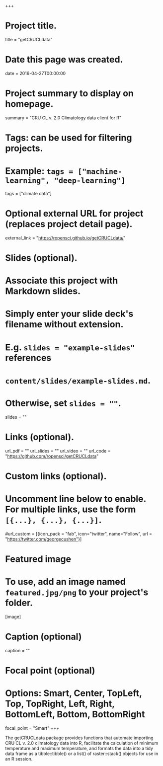 +++
# Project title.
title = "getCRUCLdata"

# Date this page was created.
date = 2016-04-27T00:00:00

# Project summary to display on homepage.
summary = "CRU CL v. 2.0 Climatology data client for R"

# Tags: can be used for filtering projects.
# Example: `tags = ["machine-learning", "deep-learning"]`
tags = ["climate data"]

# Optional external URL for project (replaces project detail page).
external_link = "https://ropensci.github.io/getCRUCLdata/"

# Slides (optional).
#   Associate this project with Markdown slides.
#   Simply enter your slide deck's filename without extension.
#   E.g. `slides = "example-slides"` references 
#   `content/slides/example-slides.md`.
#   Otherwise, set `slides = ""`.
slides = ""

# Links (optional).
url_pdf = ""
url_slides = ""
url_video = ""
url_code = "https://github.com/ropensci/getCRUCLdata"

# Custom links (optional).
#   Uncomment line below to enable. For multiple links, use the form `[{...}, {...}, {...}]`.
#url_custom = [{icon_pack = "fab", icon="twitter", name="Follow", url = "https://twitter.com/georgecushen"}]

# Featured image
# To use, add an image named `featured.jpg/png` to your project's folder. 
[image]
  # Caption (optional)
  caption = ""
  
  # Focal point (optional)
  # Options: Smart, Center, TopLeft, Top, TopRight, Left, Right, BottomLeft, Bottom, BottomRight
  focal_point = "Smart"
+++

The getCRUCLdata package provides functions that automate importing CRU CL v. 2.0 climatology data into R, facilitate the calculation of minimum temperature and maximum temperature, and formats the data into a tidy data frame as a tibble::tibble() or a list() of raster::stack() objects for use in an R session.
